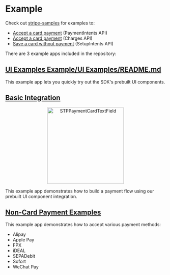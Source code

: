 # Example

Check out [stripe-samples](https://github.com/stripe-samples) for examples to:

- [Accept a card payment](https://github.com/stripe-samples/accept-a-card-payment) (PaymentIntents API)
- [Accept a card payment](https://github.com/stripe-samples/card-payment-charges-api) (Charges API)
- [Save a card without payment](https://github.com/stripe-samples/mobile-saving-card-without-payment) (SetupIntents API)

There are 3 example apps included in the repository:

## [**UI Examples** Example/UI Examples/README.md ](/Example/UI%20Examples/README.md)
This example app lets you quickly try out the SDK's prebuilt UI components.


## [**Basic Integration**](/Example/Basic%20Integration/README.md)
<p align="center">
<img src="https://raw.githubusercontent.com/stripe/stripe-ios/a87e2fb12ce1ba6b45a075ee22e0da5072a54279/standard-integration.gif" width="240" alt="STPPaymentCardTextField" align="center">
</p>

This example app demonstrates how to build a payment flow using our prebuilt UI component integration. 
 
 
## [**Non-Card Payment Examples**](/Example/Non-Card%20Payment%20Examples)
This example app demonstrates how to accept various payment methods:

- Alipay
- Apple Pay
- FPX
- iDEAL
- SEPADebit
- Sofort
- WeChat Pay

